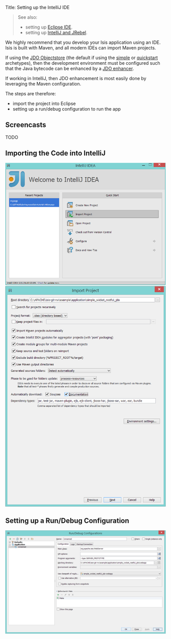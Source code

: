 Title: Setting up the IntelliJ IDE

> See also:
> 
> * setting up [Eclipse IDE](./eclipse.html).  
> * setting up [IntelliJ and JRebel](../../../other/jrebel.html).  
> 

We highly recommend that you develop your Isis application using an IDE.  Isis is built with Maven, and all modern IDEs can import Maven projects.

If using the [JDO Objectstore](../../../components/objectstores/jdo/about.html) (the default if using the [simple](../simple-archetype.html) or [quickstart](../quickstart-archetype.html) archetypes), then the development environment must be configured such that the Java bytecode can be enhanced by a [JDO enhancer](http://db.apache.org/jdo/enhancement.html).

If working in IntelliJ, then JDO enhancement is most easily done by leveraging the Maven configuration.

The steps are therefore:

* import the project into Eclipse
* setting up a run/debug configuration to run the app

## <a name="screencast"></a>Screencasts

TODO

## Importing the Code into IntelliJ

<img src="images/intellij-010-import.png"  width="600px"/>

<img src="images/intellij-020-maven.png"  width="600px"/>


## Setting up a Run/Debug Configuration


<img src="images/intellij-030-run-configuration.png"  width="600px"/>

